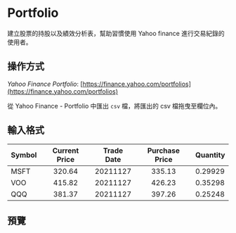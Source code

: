 # Portfolio
建立股票的持股以及績效分析表，幫助習慣使用 Yahoo finance 進行交易紀錄的使用者。

## 操作方式
*Yahoo Finance Portfolio*: [https://finance.yahoo.com/portfolios](https://finance.yahoo.com/portfolios)  

從 Yahoo Finance - Portfolio 中匯出 `csv` 檔，將匯出的 csv 檔拖曳至欄位內。  

## 輸入格式
Symbol        | Current Price  | Trade Date | Purchase Price | Quantity
--------------|:--------------:|:----------:|:--------------:|:--------
MSFT          |      320.64    |  20211127  |    335.13      |  0.29929
VOO           |      415.82    |  20211127  |    426.23      |  0.35298
QQQ           |      381.37    |  20211127  |    397.26      |  0.25248


## 預覽